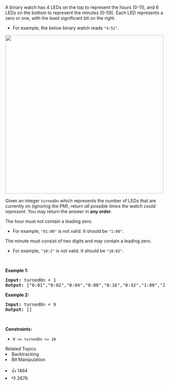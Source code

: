 <p>A binary watch has 4 LEDs on the top to represent the hours (0-11), and 6 LEDs on the bottom to represent&nbsp;the minutes (0-59). Each LED represents a zero or one, with the least significant bit on the right.</p>

<ul> 
 <li>For example, the below binary watch reads <code>"4:51"</code>.</li> 
</ul>

<p><img alt="" src="https://assets.leetcode.com/uploads/2021/04/08/binarywatch.jpg" style="width: 500px; height: 500px;" /></p>

<p>Given an integer <code>turnedOn</code> which represents the number of LEDs that are currently on (ignoring the PM), return <em>all possible times the watch could represent</em>. You may return the answer in <strong>any order</strong>.</p>

<p>The hour must not contain a leading zero.</p>

<ul> 
 <li>For example, <code>"01:00"</code> is not valid. It should be <code>"1:00"</code>.</li> 
</ul>

<p>The minute must&nbsp;consist of two digits and may contain a leading zero.</p>

<ul> 
 <li>For example, <code>"10:2"</code> is not valid. It should be <code>"10:02"</code>.</li> 
</ul>

<p>&nbsp;</p> 
<p><strong class="example">Example 1:</strong></p> 
<pre><strong>Input:</strong> turnedOn = 1
<strong>Output:</strong> ["0:01","0:02","0:04","0:08","0:16","0:32","1:00","2:00","4:00","8:00"]
</pre>
<p><strong class="example">Example 2:</strong></p> 
<pre><strong>Input:</strong> turnedOn = 9
<strong>Output:</strong> []
</pre> 
<p>&nbsp;</p> 
<p><strong>Constraints:</strong></p>

<ul> 
 <li><code>0 &lt;= turnedOn &lt;= 10</code></li> 
</ul>

<div><div>Related Topics</div><div><li>Backtracking</li><li>Bit Manipulation</li></div></div><br><div><li>👍 1464</li><li>👎 2676</li></div>